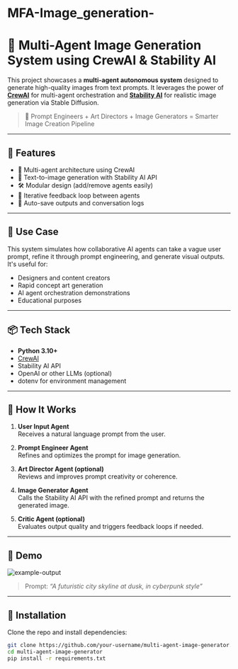 # MFA-Image_generation-
# 🎨 Multi-Agent Image Generation System using CrewAI & Stability AI

This project showcases a **multi-agent autonomous system** designed to generate high-quality images from text prompts. It leverages the power of [**CrewAI**](https://crewai.com) for multi-agent orchestration and [**Stability AI**](https://platform.stability.ai/) for realistic image generation via Stable Diffusion.

> 🤖 Prompt Engineers + Art Directors + Image Generators = Smarter Image Creation Pipeline

---

## 📌 Features

- 🤖 Multi-agent architecture using CrewAI
- 🎨 Text-to-image generation with Stability AI API
- 🛠️ Modular design (add/remove agents easily)
- 🔁 Iterative feedback loop between agents
- 📂 Auto-save outputs and conversation logs

---

## 🚀 Use Case

This system simulates how collaborative AI agents can take a vague user prompt, refine it through prompt engineering, and generate visual outputs. It's useful for:
- Designers and content creators
- Rapid concept art generation
- AI agent orchestration demonstrations
- Educational purposes

---

## 📦 Tech Stack

- **Python 3.10+**
- [CrewAI](https://github.com/joaomdmoura/crewAI)
- Stability AI API
- OpenAI or other LLMs (optional)
- dotenv for environment management

---

## 🧠 How It Works

1. **User Input Agent**  
   Receives a natural language prompt from the user.

2. **Prompt Engineer Agent**  
   Refines and optimizes the prompt for image generation.

3. **Art Director Agent (optional)**  
   Reviews and improves prompt creativity or coherence.

4. **Image Generator Agent**  
   Calls the Stability AI API with the refined prompt and returns the generated image.

5. **Critic Agent (optional)**  
   Evaluates output quality and triggers feedback loops if needed.

---

## 📸 Demo

![example-output](./outputs/sample_image.png)

> Prompt: _“A futuristic city skyline at dusk, in cyberpunk style”_

---

## 🧪 Installation

Clone the repo and install dependencies:

```bash
git clone https://github.com/your-username/multi-agent-image-generator.git
cd multi-agent-image-generator
pip install -r requirements.txt

